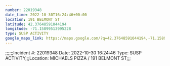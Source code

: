 ```yaml
---
number: 22019348
date_time: 2022-10-30T16:24:46+00:00
location: 191 BELMONT ST
latitude: 42.37648591044194
longitude: -71.15899513995228
type: SUSP ACTIVITY
google_maps_link: https://maps.google.com/?q=42.37648591044194,-71.15899513995228
---
```


;;;;;;Incident #: 22019348  Date: 2022-10-30 16:24:46   Type: SUSP ACTIVITY;;;Location: MICHAELS PIZZA / 191 BELMONT ST;;;
